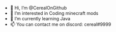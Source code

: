 - 👋 Hi, I’m @CerealOnGithub
- 👀 I’m interested in Coding minecraft mods
- 🌱 I’m currently learning Java
- 📫 You can contact me on discord: cereal#9999

<!---
CerealOnGithub/CerealOnGithub is a ✨ special ✨ repository because its `README.md` (this file) appears on your GitHub profile.
You can click the Preview link to take a look at your changes.
--->
